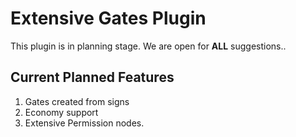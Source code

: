 Extensive Gates Plugin
============================

This plugin is in planning stage. We are open for **ALL** suggestions..

Current Planned Features
---------------
1. Gates created from signs
2. Economy support
3. Extensive Permission nodes.